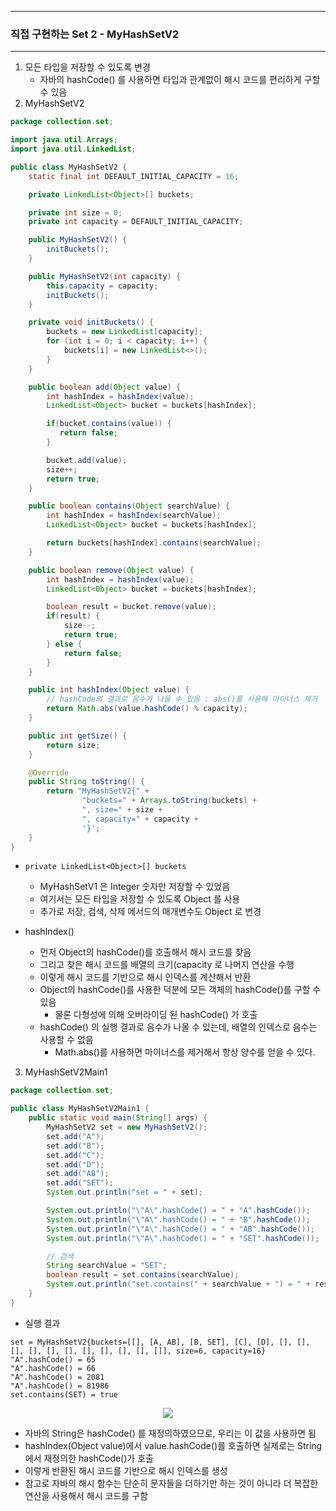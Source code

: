 -----
### 직접 구현하는 Set 2 - MyHashSetV2
-----
1. 모든 타입을 저장할 수 있도록 변경
   - 자바의 hashCode() 를 사용하면 타입과 관계없이 해시 코드를 편리하게 구할 수 있음
2. MyHashSetV2
```java
package collection.set;

import java.util.Arrays;
import java.util.LinkedList;

public class MyHashSetV2 {
    static final int DEFAULT_INITIAL_CAPACITY = 16;

    private LinkedList<Object>[] buckets;

    private int size = 0;
    private int capacity = DEFAULT_INITIAL_CAPACITY;

    public MyHashSetV2() {
        initBuckets();
    }

    public MyHashSetV2(int capacity) {
        this.capacity = capacity;
        initBuckets();
    }

    private void initBuckets() {
        buckets = new LinkedList[capacity];
        for (int i = 0; i < capacity; i++) {
            buckets[i] = new LinkedList<>();
        }
    }

    public boolean add(Object value) {
        int hashIndex = hashIndex(value);
        LinkedList<Object> bucket = buckets[hashIndex];

        if(bucket.contains(value)) {
           return false;
        }

        bucket.add(value);
        size++;
        return true;
    }

    public boolean contains(Object searchValue) {
        int hashIndex = hashIndex(searchValue);
        LinkedList<Object> bucket = buckets[hashIndex];

        return buckets[hashIndex].contains(searchValue);
    }

    public boolean remove(Object value) {
        int hashIndex = hashIndex(value);
        LinkedList<Object> bucket = buckets[hashIndex];

        boolean result = bucket.remove(value); 
        if(result) {
            size--;
            return true;
        } else {
            return false;
        }
    }

    public int hashIndex(Object value) {
        // hashCode의 결과로 음수가 나올 수 있음 : abs()를 사용해 마이너스 제거
        return Math.abs(value.hashCode() % capacity);
    }

    public int getSize() {
        return size;
    }

    @Override
    public String toString() {
        return "MyHashSetV2{" +
                "buckets=" + Arrays.toString(buckets) +
                ", size=" + size +
                ", capacity=" + capacity +
                '}';
    }
}
```
  - ```private LinkedList<Object>[] buckets```
    + MyHashSetV1 은 Integer 숫자만 저장할 수 있었음
    + 여기서는 모든 타입을 저장할 수 있도록 Object 를 사용
    + 추가로 저장, 검색, 삭제 메서드의 매개변수도 Object 로 변경

  - hashIndex()
    + 먼저 Object의 hashCode()를 호출해서 해시 코드를 찾음
    + 그리고 찾은 해시 코드를 배열의 크기(capacity 로 나머지 연산을 수행
    + 이렇게 해시 코드를 기반으로 해시 인덱스를 계산해서 반환
    + Object의 hashCode()를 사용한 덕분에 모든 객체의 hashCode()를 구할 수 있음
      * 물론 다형성에 의해 오버라이딩 된 hashCode() 가 호출
    + hashCode() 의 실행 결과로 음수가 나올 수 있는데, 배열의 인덱스로 음수는 사용할 수 없음
      * Math.abs()를 사용하면 마이너스를 제거해서 항상 양수를 얻을 수 있다.

3. MyHashSetV2Main1
```java
package collection.set;

public class MyHashSetV2Main1 {
    public static void main(String[] args) {
        MyHashSetV2 set = new MyHashSetV2();
        set.add("A");
        set.add("B");
        set.add("C");
        set.add("D");
        set.add("AB");
        set.add("SET");
        System.out.println("set = " + set);

        System.out.println("\"A\".hashCode() = " + "A".hashCode());
        System.out.println("\"A\".hashCode() = " + "B".hashCode());
        System.out.println("\"A\".hashCode() = " + "AB".hashCode());
        System.out.println("\"A\".hashCode() = " + "SET".hashCode());

        // 검색
        String searchValue = "SET";
        boolean result = set.contains(searchValue);
        System.out.println("set.contains(" + searchValue + ") = " + result);
    }
}
```
  - 실행 결과
```
set = MyHashSetV2{buckets=[[], [A, AB], [B, SET], [C], [D], [], [], [], [], [], [], [], [], [], [], []], size=6, capacity=16}
"A".hashCode() = 65
"A".hashCode() = 66
"A".hashCode() = 2081
"A".hashCode() = 81986
set.contains(SET) = true
```
<div align="center">
<img src="https://github.com/user-attachments/assets/4ba3bf5e-334f-4734-a881-9a113daade2c">
</div>
  
   - 자바의 String은 hashCode() 를 재정의하였으므로, 우리는 이 값을 사용하면 됨
   - hashIndex(Object value)에서 value.hashCode()를 호출하면 실제로는 String 에서 재정의한 hashCode()가 호출
   - 이렇게 반환된 해시 코드를 기반으로 해시 인덱스를 생성
   - 참고로 자바의 해시 함수는 단순히 문자들을 더하기만 하는 것이 아니라 더 복잡한 연산을 사용해서 해시 코드를 구함

